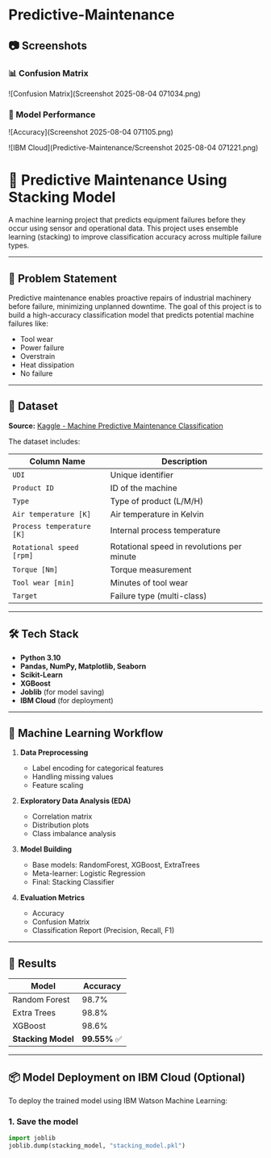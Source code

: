 # Predictive-Maintenance


## 📷 Screenshots

### 📊 Confusion Matrix
![Confusion Matrix](Screenshot 2025-08-04 071034.png)

### 🧠 Model Performance
![Accuracy](Screenshot 2025-08-04 071105.png)

![IBM Cloud](Predictive-Maintenance/Screenshot 2025-08-04 071221.png)

# 🔧 Predictive Maintenance Using Stacking Model

A machine learning project that predicts equipment failures before they occur using sensor and operational data. This project uses ensemble learning (stacking) to improve classification accuracy across multiple failure types.

---

## 📌 Problem Statement

Predictive maintenance enables proactive repairs of industrial machinery before failure, minimizing unplanned downtime. The goal of this project is to build a high-accuracy classification model that predicts potential machine failures like:

- Tool wear
- Power failure
- Overstrain
- Heat dissipation
- No failure

---

## 📁 Dataset

**Source:** [Kaggle - Machine Predictive Maintenance Classification](https://www.kaggle.com/datasets/shivamb/machine-predictive-maintenance-classification)

The dataset includes:

| Column Name | Description |
|-------------|-------------|
| `UDI` | Unique identifier |
| `Product ID` | ID of the machine |
| `Type` | Type of product (L/M/H) |
| `Air temperature [K]` | Air temperature in Kelvin |
| `Process temperature [K]` | Internal process temperature |
| `Rotational speed [rpm]` | Rotational speed in revolutions per minute |
| `Torque [Nm]` | Torque measurement |
| `Tool wear [min]` | Minutes of tool wear |
| `Target` | Failure type (multi-class) |

---

## 🛠️ Tech Stack

- **Python 3.10**
- **Pandas, NumPy, Matplotlib, Seaborn**
- **Scikit-Learn**
- **XGBoost**
- **Joblib** (for model saving)
- **IBM Cloud** (for deployment)

---

## 🧠 Machine Learning Workflow

1. **Data Preprocessing**
   - Label encoding for categorical features
   - Handling missing values
   - Feature scaling

2. **Exploratory Data Analysis (EDA)**
   - Correlation matrix
   - Distribution plots
   - Class imbalance analysis

3. **Model Building**
   - Base models: RandomForest, XGBoost, ExtraTrees
   - Meta-learner: Logistic Regression
   - Final: Stacking Classifier

4. **Evaluation Metrics**
   - Accuracy
   - Confusion Matrix
   - Classification Report (Precision, Recall, F1)

---

## 🎯 Results

| Model              | Accuracy |
|--------------------|----------|
| Random Forest      | 98.7%    |
| Extra Trees        | 98.8%    |
| XGBoost            | 98.6%    |
| **Stacking Model** | **99.55%** ✅ |

---

## 📦 Model Deployment on IBM Cloud (Optional)

To deploy the trained model using IBM Watson Machine Learning:

### 1. Save the model

```python
import joblib
joblib.dump(stacking_model, "stacking_model.pkl")
